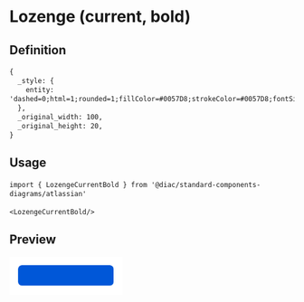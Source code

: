 # Lozenge (current, bold)

## Definition

```
{
  _style: { 
    entity: 'dashed=0;html=1;rounded=1;fillColor=#0057D8;strokeColor=#0057D8;fontSize=12;align=center;fontStyle=1;strokeWidth=2;fontColor=#ffffff',
  },
  _original_width: 100,
  _original_height: 20,
}
```

## Usage

```
import { LozengeCurrentBold } from '@diac/standard-components-diagrams/atlassian'

<LozengeCurrentBold/>
```

## Preview

<img src="./lozenge-current-bold.png" width="200"/>
